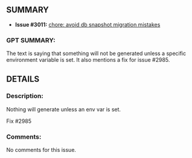 ## SUMMARY
- **Issue #3011:** [chore: avoid db snapshot migration mistakes](https://github.com/fedimint/fedimint/pull/3011)

### GPT SUMMARY:
The text is saying that something will not be generated unless a specific environment variable is set. It also mentions a fix for issue #2985.

## DETAILS
### Description:
Nothing will generate unless an env var is set.

Fix #2985

### Comments:
No comments for this issue.


